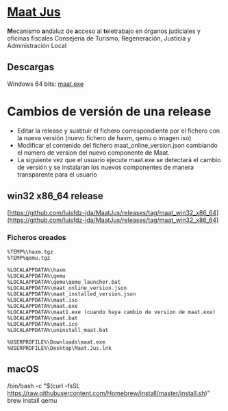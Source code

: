 # [Maat Jus](https://es.wikipedia.org/wiki/Maat)

**M**ecanismo **a**ndaluz de **a**cceso al **t**eletrabajo en órganos judiciales y oficinas fiscales
Consejería de Turismo, Regeneración, Justicia y Administración Local

## Descargas
Windows 64 bits: [maat.exe](https://github.com/luisfdz-jda/MaatJus/releases/download/maat_win32_x86_64/maat.exe)

# Cambios de versión de una release
- Editar la release y sustituir el fichero correspondiente por el fichero con la nueva versión (nuevo fichero de haxm, qemu o imagen iso)
- Modificar el contenido del fichero maat_online_version.json cambiando el número de version del nuevo componente de Maat.
- La siguiente vez que el usuario ejecute maat.exe se detectará el cambio de versión y se instalaran los nuevos componentes de manera transparente para el usuario

## win32 x86_64 release

[https://github.com/luisfdz-jda/MaatJus/releases/tag/maat_win32_x86_64](https://github.com/luisfdz-jda/MaatJus/releases/tag/maat_win32_x86_64)

### Ficheros creados

    %TEMP%\haxm.tgz
    %TEMP%qemu.tgz

    %LOCALAPPDATA%\haxm
    %LOCALAPPDATA%\qemu
    %LOCALAPPDATA%\qemu\qemu_launcher.bat
    %LOCALAPPDATA%\maat_online_version.json
    %LOCALAPPDATA%\maat_installed_version.json
    %LOCALAPPDATA%\maat.iso
    %LOCALAPPDATA%\maat.exe
    %LOCALAPPDATA%\maat1.exe (cuando haya cambio de version de maat.exe)
    %LOCALAPPDATA%\maat.bat
    %LOCALAPPDATA%\maat.ico
    %LOCALAPPDATA%\uninstall_maat.bat

    %USERPROFILE%\Downloads\maat.exe
    %USERPROFILE%\Desktop\Maat.Jus.lnk

## macOS
/bin/bash -c "$(curl -fsSL https://raw.githubusercontent.com/Homebrew/install/master/install.sh)"
brew install qemu